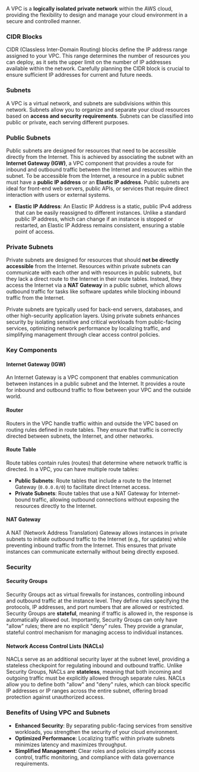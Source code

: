 A VPC is a **logically isolated private network** within the AWS cloud, providing the flexibility to design and manage your cloud environment in a secure and controlled manner.

### CIDR Blocks

CIDR (Classless Inter-Domain Routing) blocks define the IP address range assigned to your VPC. This range determines the number of resources you can deploy, as it sets the upper limit on the number of IP addresses available within the network. Carefully planning the CIDR block is crucial to ensure sufficient IP addresses for current and future needs.

### Subnets

A VPC is a virtual network, and subnets are subdivisions within this network. Subnets allow you to organize and separate your cloud resources based on **access and security requirements**. Subnets can be classified into public or private, each serving different purposes.

### Public Subnets

Public subnets are designed for resources that need to be accessible directly from the Internet. This is achieved by associating the subnet with an **Internet Gateway (IGW)**, a VPC component that provides a route for inbound and outbound traffic between the Internet and resources within the subnet. To be accessible from the Internet, a resource in a public subnet must have a **public IP address** or an **Elastic IP address**. Public subnets are ideal for front-end web servers, public APIs, or services that require direct interaction with users or external systems.

- **Elastic IP Address**: An Elastic IP Address is a static, public IPv4 address that can be easily reassigned to different instances. Unlike a standard public IP address, which can change if an instance is stopped or restarted, an Elastic IP Address remains consistent, ensuring a stable point of access.

### Private Subnets

Private subnets are designed for resources that should **not be directly accessible** from the Internet. Resources within private subnets can communicate with each other and with resources in public subnets, but they lack a direct route to the Internet in their route tables. Instead, they access the Internet via a **NAT Gateway** in a public subnet, which allows outbound traffic for tasks like software updates while blocking inbound traffic from the Internet.

Private subnets are typically used for back-end servers, databases, and other high-security application layers. Using private subnets enhances security by isolating sensitive and critical workloads from public-facing services, optimizing network performance by localizing traffic, and simplifying management through clear access control policies.

### Key Components

#### Internet Gateway (IGW)

An Internet Gateway is a VPC component that enables communication between instances in a public subnet and the Internet. It provides a route for inbound and outbound traffic to flow between your VPC and the outside world.

#### Router

Routers in the VPC handle traffic within and outside the VPC based on routing rules defined in route tables. They ensure that traffic is correctly directed between subnets, the Internet, and other networks.

#### Route Table

Route tables contain rules (routes) that determine where network traffic is directed. In a VPC, you can have multiple route tables:

- **Public Subnets**: Route tables that include a route to the Internet Gateway (`0.0.0.0/0`) to facilitate direct Internet access.
- **Private Subnets**: Route tables that use a NAT Gateway for Internet-bound traffic, allowing outbound connections without exposing the resources directly to the Internet.

#### NAT Gateway

A NAT (Network Address Translation) Gateway allows instances in private subnets to initiate outbound traffic to the Internet (e.g., for updates) while preventing inbound traffic from the Internet. This ensures that private instances can communicate externally without being directly exposed.

### Security

#### Security Groups

Security Groups act as virtual firewalls for instances, controlling inbound and outbound traffic at the instance level. They define rules specifying the protocols, IP addresses, and port numbers that are allowed or restricted. Security Groups are **stateful**, meaning if traffic is allowed in, the response is automatically allowed out. Importantly, Security Groups can only have "allow" rules; there are no explicit "deny" rules. They provide a granular, stateful control mechanism for managing access to individual instances.

#### Network Access Control Lists (NACLs)

NACLs serve as an additional security layer at the subnet level, providing a stateless checkpoint for regulating inbound and outbound traffic. Unlike Security Groups, NACLs are **stateless**, meaning that both incoming and outgoing traffic must be explicitly allowed through separate rules. NACLs allow you to define both "allow" and "deny" rules, which can block specific IP addresses or IP ranges across the entire subnet, offering broad protection against unauthorized access.

### Benefits of Using VPC and Subnets

- **Enhanced Security**: By separating public-facing services from sensitive workloads, you strengthen the security of your cloud environment.
- **Optimized Performance**: Localizing traffic within private subnets minimizes latency and maximizes throughput.
- **Simplified Management**: Clear roles and policies simplify access control, traffic monitoring, and compliance with data governance requirements.
